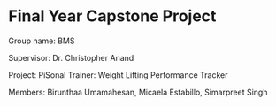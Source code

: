 # Final Year Capstone Project

Group name: BMS

Supervisor: Dr. Christopher Anand

Project: PiSonal Trainer: Weight Lifting Performance Tracker

Members: Birunthaa Umamahesan, Micaela Estabillo, Simarpreet Singh
